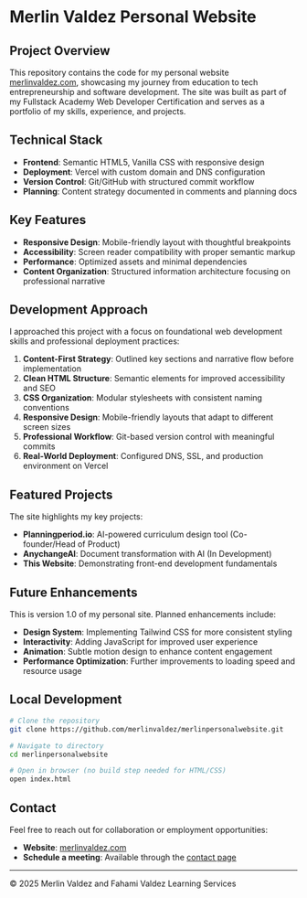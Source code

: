 # Merlin Valdez Personal Website

## Project Overview

This repository contains the code for my personal website [merlinvaldez.com](https://merlinvaldez.com), showcasing my journey from education to tech entrepreneurship and software development. The site was built as part of my Fullstack Academy Web Developer Certification and serves as a portfolio of my skills, experience, and projects.

## Technical Stack

- **Frontend**: Semantic HTML5, Vanilla CSS with responsive design
- **Deployment**: Vercel with custom domain and DNS configuration
- **Version Control**: Git/GitHub with structured commit workflow
- **Planning**: Content strategy documented in comments and planning docs

## Key Features

- **Responsive Design**: Mobile-friendly layout with thoughtful breakpoints
- **Accessibility**: Screen reader compatibility with proper semantic markup
- **Performance**: Optimized assets and minimal dependencies
- **Content Organization**: Structured information architecture focusing on professional narrative

## Development Approach

I approached this project with a focus on foundational web development skills and professional deployment practices:

1. **Content-First Strategy**: Outlined key sections and narrative flow before implementation
2. **Clean HTML Structure**: Semantic elements for improved accessibility and SEO
3. **CSS Organization**: Modular stylesheets with consistent naming conventions
4. **Responsive Design**: Mobile-friendly layouts that adapt to different screen sizes
5. **Professional Workflow**: Git-based version control with meaningful commits
6. **Real-World Deployment**: Configured DNS, SSL, and production environment on Vercel

## Featured Projects

The site highlights my key projects:

- **Planningperiod.io**: AI-powered curriculum design tool (Co-founder/Head of Product)
- **AnychangeAI**: Document transformation with AI (In Development)
- **This Website**: Demonstrating front-end development fundamentals

## Future Enhancements

This is version 1.0 of my personal site. Planned enhancements include:

- **Design System**: Implementing Tailwind CSS for more consistent styling
- **Interactivity**: Adding JavaScript for improved user experience
- **Animation**: Subtle motion design to enhance content engagement
- **Performance Optimization**: Further improvements to loading speed and resource usage

## Local Development

```bash
# Clone the repository
git clone https://github.com/merlinvaldez/merlinpersonalwebsite.git

# Navigate to directory
cd merlinpersonalwebsite

# Open in browser (no build step needed for HTML/CSS)
open index.html
```

## Contact

Feel free to reach out for collaboration or employment opportunities:

- **Website**: [merlinvaldez.com](https://merlinvaldez.com)
- **Schedule a meeting**: Available through the [contact page](https://merlinvaldez.com/contact.html)

---

© 2025 Merlin Valdez and Fahami Valdez Learning Services
